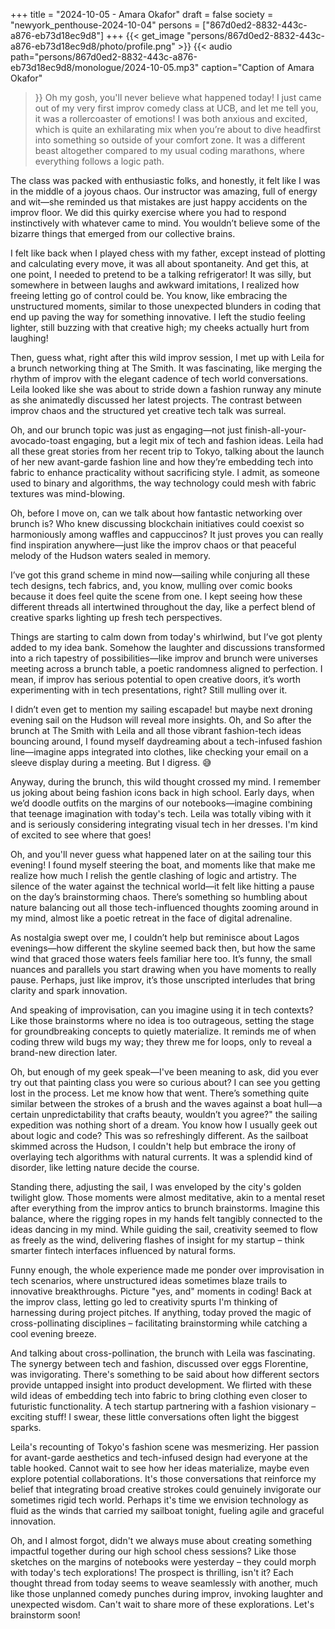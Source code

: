 +++
title = "2024-10-05 - Amara Okafor"
draft = false
society = "newyork_penthouse-2024-10-04"
persons = ["867d0ed2-8832-443c-a876-eb73d18ec9d8"]
+++
{{< get_image "persons/867d0ed2-8832-443c-a876-eb73d18ec9d8/photo/profile.png" >}}
{{< audio
    path="persons/867d0ed2-8832-443c-a876-eb73d18ec9d8/monologue/2024-10-05.mp3" 
    caption="Caption of Amara Okafor"
>}}
Oh my gosh, you'll never believe what happened today!
I just came out of my very first improv comedy class at UCB, and let me tell you, it was a rollercoaster of emotions! I was both anxious and excited, which is quite an exhilarating mix when you’re about to dive headfirst into something so outside of your comfort zone. It was a different beast altogether compared to my usual coding marathons, where everything follows a logic path.

The class was packed with enthusiastic folks, and honestly, it felt like I was in the middle of a joyous chaos. Our instructor was amazing, full of energy and wit—she reminded us that mistakes are just happy accidents on the improv floor. We did this quirky exercise where you had to respond instinctively with whatever came to mind. You wouldn’t believe some of the bizarre things that emerged from our collective brains. 

I felt like back when I played chess with my father, except instead of plotting and calculating every move, it was all about spontaneity. And get this, at one point, I needed to pretend to be a talking refrigerator! It was silly, but somewhere in between laughs and awkward imitations, I realized how freeing letting go of control could be. You know, like embracing the unstructured moments, similar to those unexpected blunders in coding that end up paving the way for something innovative. I left the studio feeling lighter, still buzzing with that creative high; my cheeks actually hurt from laughing!

Then, guess what, right after this wild improv session, I met up with Leila for a brunch networking thing at The Smith. It was fascinating, like merging the rhythm of improv with the elegant cadence of tech world conversations. Leila looked like she was about to stride down a fashion runway any minute as she animatedly discussed her latest projects. The contrast between improv chaos and the structured yet creative tech talk was surreal.

Oh, and our brunch topic was just as engaging—not just finish-all-your-avocado-toast engaging, but a legit mix of tech and fashion ideas. Leila had all these great stories from her recent trip to Tokyo, talking about the launch of her new avant-garde fashion line and how they’re embedding tech into fabric to enhance practicality without sacrificing style. I admit, as someone used to binary and algorithms, the way technology could mesh with fabric textures was mind-blowing.

Oh, before I move on, can we talk about how fantastic networking over brunch is? Who knew discussing blockchain initiatives could coexist so harmoniously among waffles and cappuccinos? It just proves you can really find inspiration anywhere—just like the improv chaos or that peaceful melody of the Hudson waters sealed in memory. 

I’ve got this grand scheme in mind now—sailing while conjuring all these tech designs, tech fabrics, and, you know, mulling over comic books because it does feel quite the scene from one. I kept seeing how these different threads all intertwined throughout the day, like a perfect blend of creative sparks lighting up fresh tech perspectives. 

Things are starting to calm down from today's whirlwind, but I’ve got plenty added to my idea bank. Somehow the laughter and discussions transformed into a rich tapestry of possibilities—like improv and brunch were universes meeting across a brunch table, a poetic randomness aligned to perfection. I mean, if improv has serious potential to open creative doors, it’s worth experimenting with in tech presentations, right? Still mulling over it.

I didn’t even get to mention my sailing escapade! but maybe next droning evening sail on the Hudson will reveal more insights. Oh, and
So after the brunch at The Smith with Leila and all those vibrant fashion-tech ideas bouncing around, I found myself daydreaming about a tech-infused fashion line—imagine apps integrated into clothes, like checking your email on a sleeve display during a meeting. But I digress. 😅

Anyway, during the brunch, this wild thought crossed my mind. I remember us joking about being fashion icons back in high school. Early days, when we’d doodle outfits on the margins of our notebooks—imagine combining that teenage imagination with today's tech. Leila was totally vibing with it and is seriously considering integrating visual tech in her dresses. I'm kind of excited to see where that goes!

Oh, and you'll never guess what happened later on at the sailing tour this evening! I found myself steering the boat, and moments like that make me realize how much I relish the gentle clashing of logic and artistry. The silence of the water against the technical world—it felt like hitting a pause on the day’s brainstorming chaos. There’s something so humbling about nature balancing out all those tech-influenced thoughts zooming around in my mind, almost like a poetic retreat in the face of digital adrenaline.

As nostalgia swept over me, I couldn’t help but reminisce about Lagos evenings—how different the skyline seemed back then, but how the same wind that graced those waters feels familiar here too. It’s funny, the small nuances and parallels you start drawing when you have moments to really pause. Perhaps, just like improv, it’s those unscripted interludes that bring clarity and spark innovation.

And speaking of improvisation, can you imagine using it in tech contexts? Like those brainstorms where no idea is too outrageous, setting the stage for groundbreaking concepts to quietly materialize. It reminds me of when coding threw wild bugs my way; they threw me for loops, only to reveal a brand-new direction later. 

Oh, but enough of my geek speak—I've been meaning to ask, did you ever try out that painting class you were so curious about? I can see you getting lost in the process. Let me know how that went. There’s something quite similar between the strokes of a brush and the waves against a boat hull—a certain unpredictability that crafts beauty, wouldn’t you agree?"
the sailing expedition was nothing short of a dream. You know how I usually geek out about logic and code? This was so refreshingly different. As the sailboat skimmed across the Hudson, I couldn't help but embrace the irony of overlaying tech algorithms with natural currents. It was a splendid kind of disorder, like letting nature decide the course. 

Standing there, adjusting the sail, I was enveloped by the city's golden twilight glow. Those moments were almost meditative, akin to a mental reset after everything from the improv antics to brunch brainstorms. Imagine this balance, where the rigging ropes in my hands felt tangibly connected to the ideas dancing in my mind. While guiding the sail, creativity seemed to flow as freely as the wind, delivering flashes of insight for my startup – think smarter fintech interfaces influenced by natural forms.

Funny enough, the whole experience made me ponder over improvisation in tech scenarios, where unstructured ideas sometimes blaze trails to innovative breakthroughs. Picture "yes, and" moments in coding! Back at the improv class, letting go led to creativity spurts I'm thinking of harnessing during project pitches. If anything, today proved the magic of cross-pollinating disciplines – facilitating brainstorming while catching a cool evening breeze.

And talking about cross-pollination, the brunch with Leila was fascinating. The synergy between tech and fashion, discussed over eggs Florentine, was invigorating. There's something to be said about how different sectors provide untapped insight into product development. We flirted with these wild ideas of embedding tech into fabric to bring clothing even closer to futuristic functionality. A tech startup partnering with a fashion visionary – exciting stuff! I swear, these little conversations often light the biggest sparks.

Leila's recounting of Tokyo's fashion scene was mesmerizing. Her passion for avant-garde aesthetics and tech-infused design had everyone at the table hooked. Cannot wait to see how her ideas materialize, maybe even explore potential collaborations. It's those conversations that reinforce my belief that integrating broad creative strokes could genuinely invigorate our sometimes rigid tech world. Perhaps it's time we envision technology as fluid as the winds that carried my sailboat tonight, fueling agile and graceful innovation.

Oh, and I almost forgot, didn't we always muse about creating something impactful together during our high school chess sessions? Like those sketches on the margins of notebooks were yesterday – they could morph with today's tech explorations! The prospect is thrilling, isn't it? Each thought thread from today seems to weave seamlessly with another, much like those unplanned comedy punches during improv, invoking laughter and unexpected wisdom.
Can't wait to share more of these explorations. Let's brainstorm soon!
